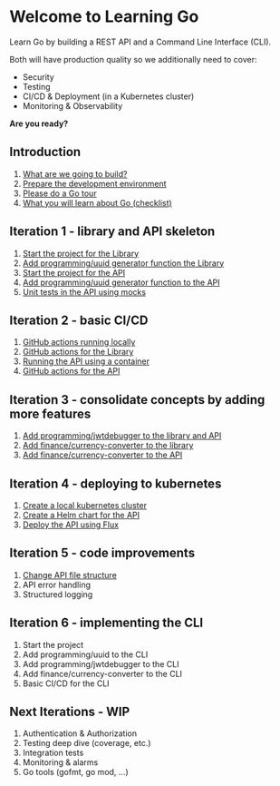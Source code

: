 # Welcome to Learning Go

Learn Go by building a REST API and a Command Line Interface (CLI).

Both will have production quality so we additionally need to cover:
* Security
* Testing
* CI/CD & Deployment (in a Kubernetes cluster)
* Monitoring & Observability

__Are you ready?__

## Introduction

1. [What are we going to build?](intro-what-are-we-going-to-build.md)
1. [Prepare the development environment](intro-prepare-dev-env.md)
1. [Please do a Go tour](intro-go-tour.md)
1. [What you will learn about Go (checklist)](intro-go-checklist.md)

## Iteration 1 - library and API skeleton

1. [Start the project for the Library](it1-lib-start-the-project.md)
1. [Add programming/uuid generator function the Library](it1-lib-add-first-utility-function.md)
1. [Start the project for the API](it1-api-start-the-project.md)
1. [Add programming/uuid generator function to the API](it1-api-add-first-utility-function.md)
1. [Unit tests in the API using mocks](it1-api-unit-tests-with-mocks.md)

## Iteration 2 - basic CI/CD
1. [GitHub actions running locally](it2-github-action-running-locally.md)
1. [GitHub actions for the Library](it2-github-actions-for-the-library.md)
1. [Running the API using a container](it2-run-api-using-container.md)
1. [GitHub actions for the API](it2-github-action-for-the-api.md)

## Iteration 3 - consolidate concepts by adding more features
1. [Add programming/jwtdebugger to the library and API](it3-add-programming-jwt-debugger.md)
1. [Add finance/currency-converter to the library](it3-add-finance-currency-converter-lib.md)
1. [Add finance/currency-converter to the API](it3-add-finance-currency-converter-api.md)

## Iteration 4 - deploying to kubernetes
1. [Create a local kubernetes cluster](it4-create-local-k8s.md)
1. [Create a Helm chart for the API](it4-create-helm-chart-api.md)
1. [Deploy the API using Flux](it4-deploy-api-using-fluxcd.md)

## Iteration 5 - code improvements
1. [Change API file structure](it5-change-api-file-structure.md)
1. API error handling
1. Structured logging

## Iteration 6 - implementing the CLI
1. Start the project
1. Add programming/uuid to the CLI
1. Add programming/jwtdebugger to the CLI
1. Add finance/currency-converter to the CLI
1. Basic CI/CD for the CLI

## Next Iterations - WIP
1. Authentication & Authorization
1. Testing deep dive (coverage, etc.)
1. Integration tests
1. Monitoring & alarms
1. Go tools (gofmt, go mod, ...)